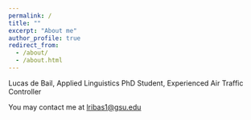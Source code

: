 ```yaml
---
permalink: /
title: ""
excerpt: "About me"
author_profile: true
redirect_from: 
  - /about/
  - /about.html
---
```



Lucas de Bail, Applied Linguistics PhD Student, Experienced Air Traffic Controller

You may contact me at lribas1@gsu.edu



